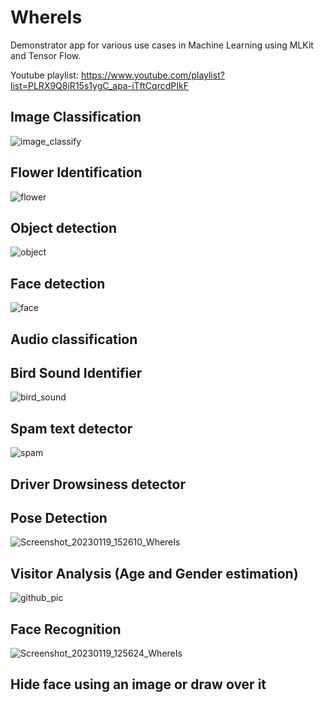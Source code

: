 # WhereIs

Demonstrator app for various use cases in Machine Learning using MLKit and Tensor Flow.

Youtube playlist: https://www.youtube.com/playlist?list=PLRX9Q8jR15s1ygC_apa-iTftCqrcdPIkF

## Image Classification
![image_classify](https://user-images.githubusercontent.com/14807740/213406321-0e3efeb3-ef45-4245-a47f-e658cbc087bb.png)

## Flower Identification
![flower](https://user-images.githubusercontent.com/14807740/213406351-922e40f2-8c41-4ea3-8af3-edcf6652b67a.png)

## Object detection
![object](https://user-images.githubusercontent.com/14807740/213406377-fe96014a-92b2-4a1c-8e16-955ced358afb.png)

## Face detection
![face](https://user-images.githubusercontent.com/14807740/213406403-afbdae9d-049a-45b8-9742-6d9fc9df725a.png)


## Audio classification
## Bird Sound Identifier
![bird_sound](https://user-images.githubusercontent.com/14807740/213406436-6109b9fa-4d43-42ac-a561-5e06aa5548d5.png)

## Spam text detector
![spam](https://user-images.githubusercontent.com/14807740/213406478-d062c824-60fd-4f51-8a23-3f9305bf101d.png)

## Driver Drowsiness detector

## Pose Detection
![Screenshot_20230119_152610_WhereIs](https://user-images.githubusercontent.com/14807740/213413587-ef343ee4-c8d3-4175-912f-2e4b58ae73e0.jpg)


## Visitor Analysis (Age and Gender estimation)
![github_pic](https://user-images.githubusercontent.com/14807740/213404277-610d662b-c8d6-490c-a312-96a42a7b04a0.png)

## Face Recognition
![Screenshot_20230119_125624_WhereIs](https://user-images.githubusercontent.com/14807740/213403827-af250dd5-03c3-4e3c-85aa-0d99b848a0f5.jpg)

## Hide face using an image or draw over it

